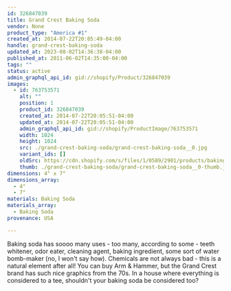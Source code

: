 ```yaml
---
id: 326847039
title: Grand Crest Baking Soda
vendor: None
product_type: "America #1"
created_at: 2014-07-22T20:05:49-04:00
handle: grand-crest-baking-soda
updated_at: 2023-08-02T14:36:38-04:00
published_at: 2011-06-02T14:35:00-04:00
tags: ""
status: active
admin_graphql_api_id: gid://shopify/Product/326847039
images:
  - id: 763753571
    alt: ""
    position: 1
    product_id: 326847039
    created_at: 2014-07-22T20:05:51-04:00
    updated_at: 2014-07-22T20:05:51-04:00
    admin_graphql_api_id: gid://shopify/ProductImage/763753571
    width: 1024
    height: 1024
    src: ./grand-crest-baking-soda/grand-crest-baking-soda__0.jpg
    variant_ids: []
    oldSrc: https://cdn.shopify.com/s/files/1/0589/2901/products/bakingsoda_5733.jpeg?v=1406073951
    thumb: ./grand-crest-baking-soda/grand-crest-baking-soda__0-thumb.jpg
dimensions: 4" x 7"
dimensions_array:
  - 4"
  - 7"
materials: Baking Soda
materials_array:
  - Baking Soda
provenance: USA

---
```


Baking soda has soooo many uses - too many, according to some - teeth whitener, odor eater, cleaning agent, baking ingredient, some sort of water bomb-maker (no, I won't say how). Chemicals are not always bad - this is a natural element after all! You can buy Arm & Hammer, but the Grand Crest brand has such nice graphics from the 70s. In a house where everything is considered to a tee, shouldn't your baking soda be considered too?
